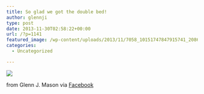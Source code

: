 ```yaml
---
title: So glad we got the double bed!
author: glennji
type: post
date: 2013-11-30T02:58:22+00:00
url: /?p=1141
featured_image: /wp-content/uploads/2013/11/7058_10151747847915741_208602098_n.jpg
categories:
  - Uncategorized

---
```

<div>
  <img src='/wp-content/uploads/2013/11/7058_10151747847915741_208602098_n.jpg' style='max-width:600px;' /></p> 
  
  <div>
    from Glenn J. Mason via <a href="https://www.facebook.com/photo.php?fbid=10151747847915741&#038;set=a.10150208436675741.313864.551785740&#038;type=1">Facebook</a>
  </div>
</div>
